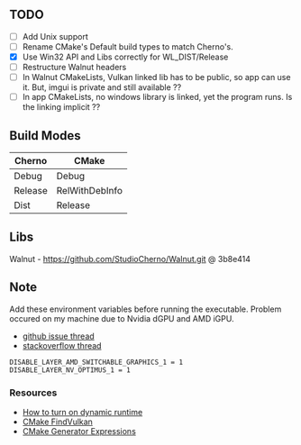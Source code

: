 ## TODO
- [ ] Add Unix support
- [ ] Rename CMake's Default build types to match Cherno's.
- [x] Use Win32 API and Libs correctly for WL_DIST/Release
- [ ] Restructure Walnut headers
- [ ] In Walnut CMakeLists, Vulkan linked lib has to be public, so app can use it. But, imgui is private and still available ??
- [ ] In app CMakeLists, no windows library is linked, yet the program runs. Is the linking implicit ??

## Build Modes

| Cherno     | CMake          |
|------------|----------------|
| Debug      | Debug          |
| Release    | RelWithDebInfo |
| Dist       | Release        |

## Libs
Walnut - https://github.com/StudioCherno/Walnut.git @ 3b8e414

## Note

Add these environment variables before running the executable.
Problem occured on my machine due to Nvidia dGPU and AMD iGPU.

* [github issue thread](https://github.com/KhronosGroup/Vulkan-Loader/issues/552)
* [stackoverflow thread](https://stackoverflow.com/questions/68109171/vkenumeratephysicaldevices-not-finding-all-gpus)

```
DISABLE_LAYER_AMD_SWITCHABLE_GRAPHICS_1 = 1
DISABLE_LAYER_NV_OPTIMUS_1 = 1
```

### Resources
* [How to turn on dynamic runtime](https://cmake.org/cmake/help/latest/variable/CMAKE_MSVC_RUNTIME_LIBRARY.html#variable:CMAKE_MSVC_RUNTIME_LIBRARY)
* [CMake FindVulkan](https://cmake.org/cmake/help/latest/module/FindVulkan.html)
* [CMake Generator Expressions](
https://cmake.org/cmake/help/latest/manual/cmake-generator-expressions.7.html#genex:CONFIG)

